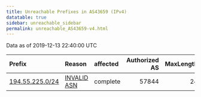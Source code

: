 ```yaml
---
title: Unreachable Prefixes in AS43659 (IPv4)
datatable: true
sidebar: unreachable_sidebar
permalink: unreachable_AS43659-v4.html
---
```


Data as of 2019-12-13 22:40:00 UTC


<div class="datatable-begin"></div>

| Prefix                                                   | Reason                                                                                                 | affected   |   Authorized AS |   MaxLength | Anchor                                         |   unreachable /24s |
|:---------------------------------------------------------|:-------------------------------------------------------------------------------------------------------|:-----------|----------------:|------------:|:-----------------------------------------------|-------------------:|
| [194.55.225.0/24](https://stat.ripe.net/194.55.225.0/24) | [INVALID ASN](https://rpki-validator.ripe.net/announcement-preview?asn=AS43659&prefix=194.55.225.0/24) | complete   |           57844 |          24 | [RIPE](unreachable_RIPE_NCC_RPKI_Root-v4.html) |                  1 |

<div class="datatable-end"></div>